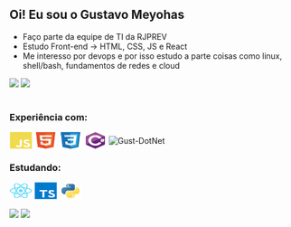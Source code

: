 ## Oi! Eu sou o Gustavo Meyohas

<ul>
  <li>Faço parte da equipe de TI da RJPREV</li>
  <li>Estudo Front-end -> HTML, CSS, JS e React</li>
  <li>Me interesso por devops e por isso estudo a parte coisas como linux, shell/bash, fundamentos de redes e cloud</li>
</ul>

<div style="display: inline_block">
  <img height="180em" src="https://github-readme-stats.vercel.app/api?username=gumeyohas&show_icons=true&theme=dracula"> 
  <img height="180em" src="https://github-readme-stats.vercel.app/api/top-langs/?username=gumeyohas&layout=donut&theme=dracula" >
</div>

<div style="display: inline_block"><br>
  <h3>Experiência com:</h3>
  <img align="center" alt="Gust-Js" height="30" width="40" src="https://raw.githubusercontent.com/devicons/devicon/master/icons/javascript/javascript-plain.svg">
  <img align="center" alt="Gust-HTML" height="30" width="40" src="https://raw.githubusercontent.com/devicons/devicon/master/icons/html5/html5-original.svg">
  <img align="center" alt="Gust-CSS" height="30" width="40" src="https://raw.githubusercontent.com/devicons/devicon/master/icons/css3/css3-original.svg">
  <img align="center" alt="Gust-Csharp" height="30" width="40" src="https://raw.githubusercontent.com/devicons/devicon/master/icons/csharp/csharp-original.svg">
  <img align="center" alt="Gust-DotNet" height="30" width="40" src="https://cdn.jsdelivr.net/gh/devicons/devicon@latest/icons/dotnetcore/dotnetcore-original.svg">
  <h3>Estudando:</h3>        
  <img align="center" alt="Gust-React" height="30" width="40" src="https://raw.githubusercontent.com/devicons/devicon/master/icons/react/react-original.svg">
  <img align="center" alt="Gust-Ts" height="30" width="40" src="https://raw.githubusercontent.com/devicons/devicon/master/icons/typescript/typescript-plain.svg">
  <img align="center" alt="Gust-Python" height="30" width="40" src="https://raw.githubusercontent.com/devicons/devicon/master/icons/python/python-original.svg">
  </div>
<br>
<div> 
  <a href = "mailto:gumeyohas@hotmail.com"><img src="https://img.shields.io/badge/Microsoft_Outlook-0078D4?style=for-the-badge&logo=microsoft-outlook&logoColor=white" target="_blank"></a>
  <a href="https://www.linkedin.com/in/gustavo-meyohas-74404b200" target="_blank"><img src="https://img.shields.io/badge/-LinkedIn-%230077B5?style=for-the-badge&logo=linkedin&logoColor=white" target="_blank"></a> 
</div>

